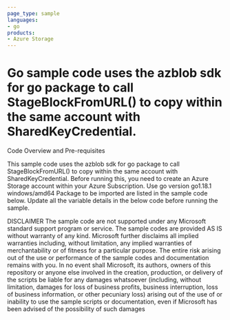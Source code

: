 ```yaml
---
page_type: sample
languages:
- go
products:
- Azure Storage
---
```



# Go sample code uses the azblob sdk for go package to call StageBlockFromURL() to copy within the same account with SharedKeyCredential.

 Code Overview and Pre-requisites
 
 This sample code uses the azblob sdk for go package to call StageBlockFromURL() to copy within the same account with SharedKeyCredential.
 Before running this, you need to create an Azure Storage account within your Azure Subscription.
 Use go version go1.18.1 windows/amd64
 Package to be imported are listed in the sample code below.
 Update all the variable details in the below code before running the sample.
 
 
DISCLAIMER
 The sample code are not supported under any Microsoft standard support program or service. The sample codes are provided AS IS without warranty of any kind. Microsoft further disclaims all implied warranties including, without limitation, any implied warranties of merchantability or of fitness for a particular purpose. The entire risk arising out of the use or performance of the sample codes and documentation remains with you. In no event shall Microsoft, its authors, owners of this repository or anyone else involved in the creation, production, or delivery of the scripts be liable for any damages whatsoever (including, without limitation, damages for loss of business profits, business interruption, loss of business information, or other pecuniary loss) arising out of the use of or inability to use the sample scripts or documentation, even if Microsoft has been advised of the possibility of such damages 
